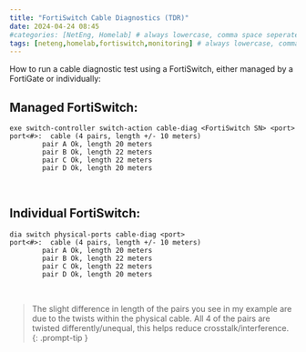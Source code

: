 ```yaml
---
title: "FortiSwitch Cable Diagnostics (TDR)"
date: 2024-04-24 08:45
#categories: [NetEng, Homelab] # always lowercase, comma space seperated
tags: [neteng,homelab,fortiswitch,monitoring] # always lowercase, comma seperated
---
```


How to run a cable diagnostic test using a FortiSwitch, either managed by a FortiGate or individually:

## Managed FortiSwitch:

```console
exe switch-controller switch-action cable-diag <FortiSwitch SN> <port>
port<#>:  cable (4 pairs, length +/- 10 meters)
        pair A Ok, length 20 meters
        pair B Ok, length 22 meters
        pair C Ok, length 22 meters
        pair D Ok, length 20 meters
```
&nbsp;
&nbsp;

## Individual FortiSwitch:

```console
dia switch physical-ports cable-diag <port>
port<#>:  cable (4 pairs, length +/- 10 meters)
        pair A Ok, length 20 meters
        pair B Ok, length 22 meters
        pair C Ok, length 22 meters
        pair D Ok, length 20 meters
```

&nbsp;
&nbsp;

> The slight difference in length of the pairs you see in my example are due to the twists within the physical cable. All 4 of the pairs are twisted differently/unequal, this helps reduce crosstalk/interference.
{: .prompt-tip } 
